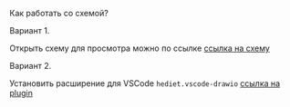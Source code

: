 Как работать со схемой?

Вариант 1.

Открыть схему для просмотра можно по ссылке
[ссылка на схему](https://app.diagrams.net/#Uhttps%3A%2F%2Fraw.githubusercontent.com%2FYARIK-AI%2FML%2Fmain%2Fdocs%2F%25D0%25B8%25D0%25BD%25D1%2581%25D1%2582%25D1%2580%25D1%2583%25D0%25BA%25D1%2586%25D0%25B8%25D0%25B8%2F%25D0%25BF%25D1%2580%25D0%25B8%25D0%25BC%25D0%25B5%25D1%2580%2520pipeline%2F%25D1%2581%25D1%2585%25D0%25B5%25D0%25BC%25D0%25B0%2520pipeline.drawio)

Вариант 2.

Установить расширение для VSCode `hediet.vscode-drawio` [ссылка на plugin](https://marketplace.visualstudio.com/items?itemName=hediet.vscode-drawio)